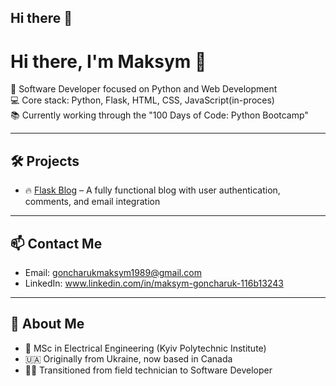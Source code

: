 ## Hi there 👋

# Hi there, I'm Maksym 👋

🎯 Software Developer focused on Python and Web Development  
💻 Core stack: Python, Flask, HTML, CSS, JavaScript(in-proces)  
📚 Currently working through the "100 Days of Code: Python Bootcamp"

---

## 🛠️ Projects
- 🔥 [Flask Blog]([https://github.com/YOUR_USERNAME/flask-blog](https://github.com/maksymgoncharukDev/Maksym-Blog.)) – A fully functional blog with user authentication, comments, and email integration  

---

## 📫 Contact Me
- Email: goncharukmaksym1989@gmail.com
- LinkedIn: www.linkedin.com/in/maksym-goncharuk-116b13243

---

## 🚀 About Me
- 🧠 MSc in Electrical Engineering (Kyiv Polytechnic Institute)
- 🇺🇦 Originally from Ukraine, now based in Canada
- 👨‍💻 Transitioned from field technician to Software Developer

<!--
**maksymgoncharukDev/maksymgoncharukDev** is a ✨ _special_ ✨ repository because its `README.md` (this file) appears on your GitHub profile.

Here are some ideas to get you started:

- 🔭 I’m currently working on ...
- 🌱 I’m currently learning ...
- 👯 I’m looking to collaborate on ...
- 🤔 I’m looking for help with ...
- 💬 Ask me about ...
- 📫 How to reach me: ...
- 😄 Pronouns: ...
- ⚡ Fun fact: ...
-->
